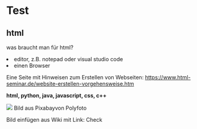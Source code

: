 # Test


<html>
<head>

</head>
<body>

<h2>html</h2>
<p>was braucht man für html?</p>
<li>editor, z.B. notepad oder visual studio code</li>
<li>einen Browser</li>
<p>Eine Seite mit Hinweisen zum Erstellen von Webseiten:
<a href="https://www.html-seminar.de/website-erstellen-vorgehensweise.htm">https://www.html-seminar.de/website-erstellen-vorgehensweise.htm</a></p>
<p> 
  <b> html, python, java, javascript, css, c++ </b>


![](https://pixabay.com/get/53e6d5464b55aa14f6d1867dda353678153ddbec5755724f_1920.jpg)
Bild aus Pixabayvon Polyfoto

Bild einfügen aus Wiki mit Link: Check
